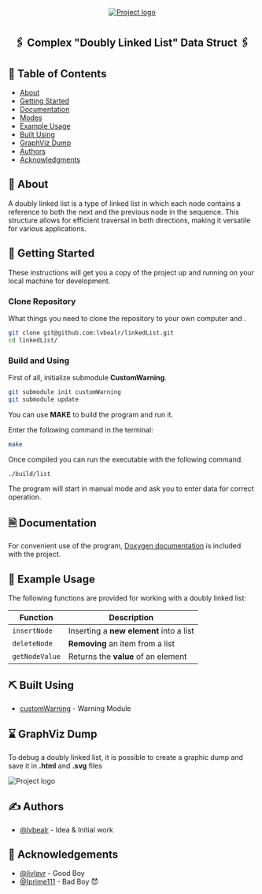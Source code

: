 <p align="center">
  <a href="" rel="noopener">
 <img src="https://i.imgur.com/FYE4WTz.png" alt="Project logo"></a>
</p>

<h1 align="center"></h1>

<h2 align="center">🖇️ Complex "Doubly Linked List" Data Struct 🖇️</h2>

## 📝 Table of Contents

- [About](#about)
- [Getting Started](#getting_started)
- [Documentation](#documentation)
- [Modes](#modes)
- [Example Usage](#usage)
- [Built Using](#built_using)
- [GraphViz Dump](#graphviz)
- [Authors](#authors)
- [Acknowledgments](#acknowledgement)

## 🧐 About <a name = "about"></a>

A doubly linked list is a type of linked list in which each node contains a reference to both the next and the previous node in the sequence. This structure allows for efficient traversal in both directions, making it versatile for various applications.

## 🏁 Getting Started <a name = "getting_started"></a>

These instructions will get you a copy of the project up and running on your local machine for development.

### Clone Repository

What things you need to clone the repository to your own computer and .

```bash
git clone git@github.com:lvbealr/linkedList.git
cd linkedList/
```

### Build and Using

First of all, initialize submodule <b>CustomWarning</b>.

```bash
git submodule init customWarning
git submodule update
```

You can use <b>MAKE</b> to build the program and run it.

Enter the following command in the terminal:

```bash
make
```

Once compiled you can run the executable with the following command.

```bash
./build/list
```

The program will start in manual mode and ask you to enter data for correct operation.

## 🗎 Documentation <a name = "documentation"></a>

For convenient use of the program, [Doxygen documentation](https://lvbealr.github.io/) is included with the project.

## 🎈 Example Usage <a name="usage"></a>

The following functions are provided for working with a doubly linked list:

| Function       | Description                             |
| -------------- | --------------------------------------- |
| `insertNode`   | Inserting a **new element** into a list |
| `deleteNode`   | **Removing** an item from a list        |
| `getNodeValue` | Returns the **value** of an element     |

## ⛏️ Built Using <a name = "built_using"></a>

- [customWarning](https://github.com/lvbealr/customWarning) - Warning Module

## ⌛ GraphViz Dump <a name = "graphViz"></a>

To debug a doubly linked list, it is possible to create a graphic dump and save it in **.html** and **.svg** files

<img src="https://i.imgur.com/iS7AmcY.png" alt="Project logo"></a>

## ✍️ Authors <a name = "authors"></a>

- [@lvbealr](https://github.com/lvbealr) - Idea & Initial work

## 🎉 Acknowledgements <a name = "acknowledgement"></a>

- [@livlavr](https://github.com/livlavr) - Good Boy
- [@Iprime111](https://github.com/Iprime111) - Bad Boy 😈
